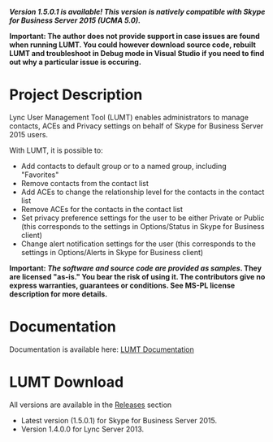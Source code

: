 **_Version 1.5.0.1 is available! This version is natively compatible with Skype for Business Server 2015 (UCMA 5.0)._**

**Important: The author does not provide support in case issues are found when running LUMT. You could however download source code, rebuilt LUMT and troubleshoot in Debug mode in Visual Studio if you need to find out why a particular issue is occuring.**

# Project Description
Lync User Management Tool (LUMT) enables administrators to manage contacts, ACEs and Privacy settings on behalf of Skype for Business Server 2015 users.

With LUMT, it is possible to:
- Add contacts to default group or to a named group, including "Favorites"
- Remove contacts from the contact list
- Add ACEs to change the relationship level for the contacts in the contact list
- Remove ACEs for the contacts in the contact list
- Set privacy preference settings for the user to be either Private or Public (this corresponds to the settings in Options/Status in Skype for Business client)
- Change alert notification settings for the user (this corresponds to the settings in Options/Alerts in Skype for Business client)

**Important: _The software and source code are provided as samples_. They are licensed "as-is." You bear the risk of using it. The contributors give no express warranties, guarantees or conditions. See MS-PL license description for more details.**

# Documentation
Documentation is available here: [LUMT Documentation](docs/Documentation.md)

# LUMT Download
All versions are available in the [Releases](https://github.com/StefanPlizga/lumt/releases) section
* Latest version (1.5.0.1) for Skype for Business Server 2015.
* Version 1.4.0.0 for Lync Server 2013.
